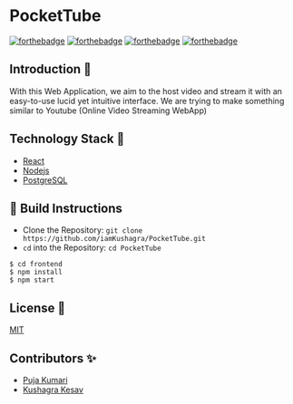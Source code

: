 # PocketTube

[![forthebadge](https://forthebadge.com/images/badges/built-by-developers.svg)](https://forthebadge.com)
[![forthebadge](https://forthebadge.com/images/badges/built-with-love.svg)](https://forthebadge.com)
[![forthebadge](https://forthebadge.com/images/badges/you-didnt-ask-for-this.svg)](https://forthebadge.com)
[![forthebadge](https://forthebadge.com/images/badges/uses-brains.svg)](https://forthebadge.com)

## Introduction 📌

With this Web Application, we aim to the host video and stream it with an easy-to-use lucid yet intuitive interface. We are trying to make something similar to Youtube (Online Video Streaming WebApp)

## Technology Stack 🏁

- [React](https://reactjs.org/)
- [Nodejs](https://nodejs.dev/)
- [PostgreSQL](https://www.postgresql.org/)

## 👀 Build Instructions 

- Clone the Repository: `git clone https://github.com/iamKushagra/PocketTube.git`
- `cd` into the Repository: `cd PocketTube`
```
$ cd frontend
$ npm install
$ npm start
```

## License 📜
[MIT](https://github.com/iamKushagra/PocketTube/blob/main/LICENSE)

## Contributors ✨

- [Puja Kumari](https://github.com/Its-Puja-Singh)
- [Kushagra Kesav](https://github.com/iamKushagra)
